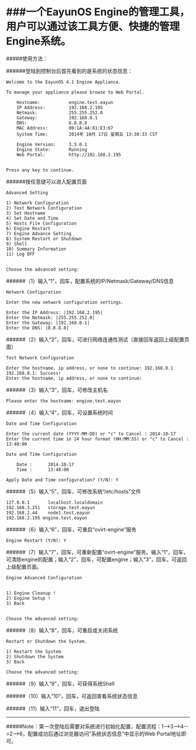 ###一个EayunOS Engine的管理工具，用户可以通过该工具方便、快捷的管理Engine系统。
=============
#####使用方法：

######登陆到控制台后首先看到的是系统的状态信息：

    Welcome to the EayunOS 4.1 Engine Appliance.
    
    To manage your appliance please browse to Web Portal.
    
    	Hostname:		    engine.test.eayun
    	IP Address:		    192.168.2.195
    	Netmask:		    255.255.252.0
    	Gateway:		    192.168.0.1
    	DNS:                8.8.8.8
    	MAC Address:	    00:1A:4A:81:E3:67
    	System Time:        2014年 10月 17日 星期五 13:30:33 CST
    	
    	Engine Version:		3.5.0.1
    	Engine State:		Running
    	Web Portal:		    http://192.168.2.195
    
    
    Press any key to continue.

######按任意键可以进入配置页面

    Advanced Setting
    
    1) Network Configuration
    2) Test Network Configuration
    3) Set Hostname
    4) Set Date and Time
    5) Hosts File Configuration
    6) Engine Restart
    7) Engine Advance Setting
    8) System Restart or Shutdown
    9) Shell
    10) Summary Information
    11) Log OFF
    
    
    Choose the advanced setting: 

######（1）输入“1”，回车，配置系统的IP/Netmask/Gateway/DNS信息

    Network Configuration
    
    Enter the new network configuration settings.
    
    Enter the IP Address: |192.168.2.195| 
    Enter the Netmask: |255.255.252.0| 
    Enter the Gateway: |192.168.0.1| 
    Enter the DNS: |8.8.8.8| 

######（2）输入“2”，回车，可进行网络连通性测试（直接回车返回上级配置页面）

    Test Network Configuration
    
    Enter the hostname, ip address, or none to continue: 192.168.0.1
    192.168.0.1: Success!
    Enter the hostname, ip address, or none to continue:

######（3）输入“3”，回车，可修改主机名

    Please enter the hostname: engine.test.eayun

######（4）输入“4”，回车，可设置系统时间

    Date and Time Configuration
    
    Enter the current date (YYYY-MM-DD) or "c" to Cancel : 2014-10-17
    Enter the current time in 24 hour format (HH:MM:SS) or "c" to Cancel : 13:40:00

    Date and Time Configuration
    
    	Date :		2014-10-17
    	Time :		13:40:00
    
    Apply Date and Time configuration? (Y/N): Y

######（5）输入“5”，回车，可修改系统“/etc/hosts”文件

    127.0.0.1       localhost.localdomain
    192.168.3.251   storage.test.eayun
    192.168.2.44    node1.test.eayun
    192.168.2.195 engine.test.eayun

######（6）输入“6”，回车，可重启“ovirt-engine”服务

    Engine Restart (Y/N): Y

######（7）输入“7”，回车，可重新配置“ovirt-engine”服务。输入“1”，回车，可清除engine的配置；输入“2”，回车，可配置engine；输入“3”，回车，可返回上级配置页面。

    Engine Advanced Configuration
    
    
    1) Engine Cleanup !
    2) Engine Setup !
    3) Back
    
    
    Choose the advanced setting: 

######（8）输入“8”，回车，可重启或关闭系统

    Restart or Shutdown the System.
    
    1) Restart the System 
    2) Shutdown the System
    3) Back
    
    Choose the advanced setting: 

######（9）输入“9”，回车，可获得系统Shell

######（10）输入“10”，回车，可返回查看系统状态信息

######（11）输入“11”，回车，退出登陆

---

#####Note：第一次登陆后需要对系统进行初始化配置，配置流程：1-->3-->4-->2-->6，配置成功后通过浏览器访问“系统状态信息”中显示的Web Portal地址即可。
